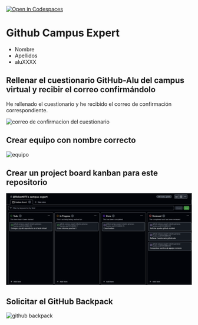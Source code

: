 [![Open in Codespaces](https://classroom.github.com/assets/launch-codespace-2972f46106e565e64193e422d61a12cf1da4916b45550586e14ef0a7c637dd04.svg)](https://classroom.github.com/open-in-codespaces?assignment_repo_id=17880266)
# Github Campus Expert 

- Nombre 
- Apellidos 
- aluXXXX

## Rellenar el cuestionario GitHub-Alu del campus virtual y recibir el correo confirmándolo
He rellenado el cuestionario y he recibido el correo de confirmación correspondiente.

![correo de confirmacion del cuestionario](docs/captura_confirmación_email.png)

## Crear equipo con nombre correcto

![equipo](docs/equipo.png)

## Crear un project board kanban para este repositorio

![project board kanban](docs/project_board.png)

## Solicitar el GitHub Backpack

![github backpack](docs/backpack.png)
